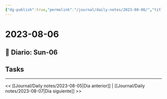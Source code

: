 ```yaml
---
{"dg-publish":true,"permalink":"/journal/daily-notes/2023-08-06/","title":"2023-08-06","tags":["Daily"],"noteIcon":"","created":"2023-08-07T02:34:13.000-05:00","updated":"2023-08-07T01:42:01.000-05:00"}
---
```



# 2023-08-06

## 📅 Diario: Sun-06

## Tasks

- - - 

<< [[Journal/Daily notes/2023-08-05\|Dia anterior]] | [[Journal/Daily notes/2023-08-07\|Dia siguiente]] >>
